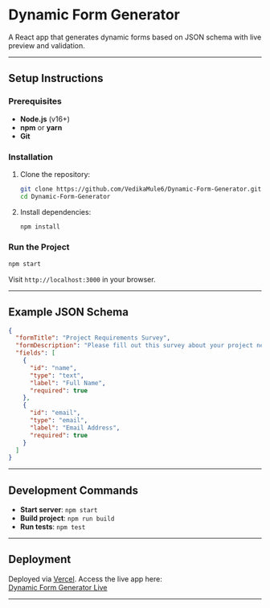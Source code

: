 # Dynamic Form Generator

A React app that generates dynamic forms based on JSON schema with live preview and validation.

---

## Setup Instructions

### Prerequisites
- **Node.js** (v16+)
- **npm** or **yarn**
- **Git**

### Installation
1. Clone the repository:
   ```bash
   git clone https://github.com/VedikaMule6/Dynamic-Form-Generator.git
   cd Dynamic-Form-Generator
   ```

2. Install dependencies:
   ```bash
   npm install
   ```

### Run the Project
```bash
npm start
```
Visit `http://localhost:3000` in your browser.

---

## Example JSON Schema

```json
{
  "formTitle": "Project Requirements Survey",
  "formDescription": "Please fill out this survey about your project needs.",
  "fields": [
    {
      "id": "name",
      "type": "text",
      "label": "Full Name",
      "required": true
    },
    {
      "id": "email",
      "type": "email",
      "label": "Email Address",
      "required": true
    }
  ]
}
```

---

## Development Commands

- **Start server**: `npm start`
- **Build project**: `npm run build`
- **Run tests**: `npm test`

---

## Deployment
Deployed via [Vercel](https://vercel.com). Access the live app here:  
[Dynamic Form Generator Live](https://your-vercel-app-link.vercel.app)

---
